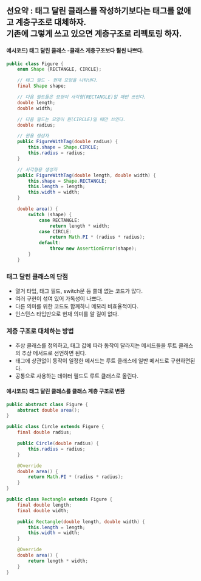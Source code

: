 ## 선요약 : 태그 달린 클래스를 작성하기보다는 태그를 없애고 계층구조로 대체하자.<br>기존에 그렇게 쓰고 있으면 계층구조로 리펙토링 하자.

#### 예시코드) 태그 달린 클래스 -클래스 게층구조보다 훨씬 나쁘다.
```java
public class Figure {
    enum Shape {RECTANGLE, CIRCLE};

    // 태그 필드 - 현재 모양을 나타낸다.
    final Shape shape;

    // 다음 필드들은 모양이 사각형(RECTANGLE)일 때만 쓰인다.
    double length;
    double width;

    // 다음 필드는 모양이 원(CIRCLE)일 때만 쓰인다.
    double radius;

    // 원용 생성자
    public FigureWithTag(double radius) {
        this.shape = Shape.CIRCLE;
        this.radius = radius;
    }

    // 사각형용 생성자
    public FigureWithTag(double length, double width) {
        this.shape = Shape.RECTANGLE;
        this.length = length;
        this.width = width;
    }

    double area() {
        switch (shape) {
            case RECTANGLE:
                return length * width;
            case CIRCLE:
                return Math.PI * (radius * radius);
            default:
                throw new AssertionError(shape);
        }
    }
```

### 태그 달린 클래스의 단점 

 - 열거 타입, 태그 필드, switch문 등 쓸데 없는 코드가 많다.<br>
 - 여러 구현이 섞여 있어 가독성이 나쁘다.<br>
 - 다른 의미를 위한 코드도 함께하니 메모리 비효율적이다.<br>
 - 인스턴스 타입만으로 현재 의미를 알 길이 없다.<br>

### 계층 구조로 대체하는 방법

- 추상 클래스를 정의하고, 태그 값에 따라 동작이 달라지는 메서드들을 루트 클래스의 추상 메서드로 선언하면 된다.
- 태그에 상관없이 동작이 일정한 메서드는 루트 클래스에 일반 메서드로 구현하면된다.
- 공통으로 사용하는 데이터 필드도 루트 클래스로 올린다.

#### 예시코드) 태그 달린 클래스를 클래스 계층 구조로 변환
```java
public abstract class Figure {
    abstract double area();
}

public class Circle extends Figure {
    final double radius;

    public Circle(double radius) {
        this.radius = radius;
    }

    @Override
    double area() {
        return Math.PI * (radius * radius);
    }
}

public class Rectangle extends Figure {
    final double length;
    final double width;

    public Rectangle(double length, double width) {
        this.length = length;
        this.width = width;
    }

    @Override
    double area() {
        return length * width;
    }
}
```
